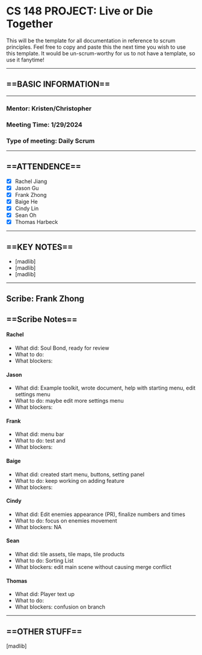# CS 148 PROJECT: Live or Die Together

This will be the template for all documentation in reference to scrum principles. Feel free to copy and paste this the next time you wish to use this template. It would be un-scrum-worthy for us to not have a template, so use it fanytime!

_____________________________________________________________________________
## ==BASIC INFORMATION==
_____________________________________________________________________________
### Mentor: Kristen/Christopher
### Meeting Time: 1/29/2024
### Type of meeting: Daily Scrum
_____________________________________________________________________________
## ==ATTENDENCE==
- [x] Rachel Jiang
- [x] Jason Gu
- [x] Frank Zhong
- [x] Baige He
- [x] Cindy Lin
- [x] Sean Oh
- [x] Thomas Harbeck
_____________________________________________________________________________

## ==KEY NOTES==
- [madlib]
- [madlib]
- [madlib]
_____________________________________________________________________________

## Scribe: Frank Zhong

## ==Scribe Notes==

#### Rachel
- What did: Soul Bond, ready for review
- What to do: 
- What blockers:

#### Jason
- What did: Example toolkit, wrote document, help with starting menu, edit settings menu
- What to do: maybe edit more settings menu
- What blockers:

#### Frank
- What did: menu bar
- What to do: test and 
- What blockers:

#### Baige
- What did: created start menu, buttons, setting panel
- What to do: keep working on adding feature
- What blockers:

#### Cindy
- What did: Edit enemies appearance (PR), finalize numbers and times
- What to do: focus on enemies movement
- What blockers: NA

#### Sean
- What did: tile assets, tile maps, tile products
- What to do:  Sorting List
- What blockers: edit main scene without causing merge conflict

#### Thomas
- What did: Player text up
- What to do:
- What blockers: confusion on branch

_____________________________________________________________________________

## ==OTHER STUFF==
[madlib]
